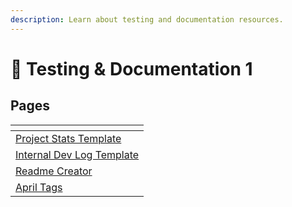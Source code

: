 ```yaml
---
description: Learn about testing and documentation resources.
---
```


# 📘 Testing & Documentation 1

## Pages

<table data-view="cards"><thead><tr><th></th></tr></thead><tbody><tr><td><a href="project-stats-template.md">Project Stats Template</a></td></tr><tr><td><a href="internal-dev-log-template-1.md">Internal Dev Log Template</a></td></tr><tr><td><a href="../design-and-simulation/readme-creator.md">Readme Creator</a></td></tr><tr><td><a href="april-tags.md">April Tags</a></td></tr></tbody></table>
